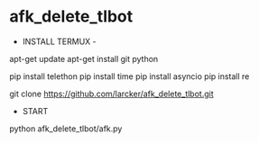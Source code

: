 # afk_delete_tlbot

- INSTALL TERMUX  -

apt-get update
apt-get install git python

pip install telethon
pip install time
pip install asyncio
pip install re

git clone https://github.com/larcker/afk_delete_tlbot.git


- START

python afk_delete_tlbot/afk.py

